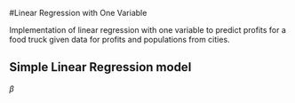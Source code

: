 #Linear Regression with One Variable

Implementation of linear regression with one variable to predict profits for a food truck given data for profits and populations from cities.

## Simple Linear Regression model

$\beta$
